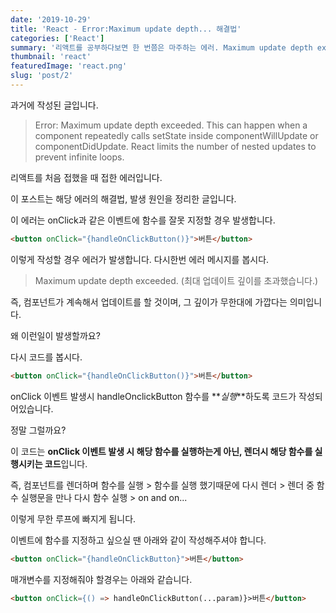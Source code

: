 ```yaml
---
date: '2019-10-29'
title: 'React - Error:Maximum update depth... 해결법'
categories: ['React']
summary: '리액트를 공부하다보면 한 번쯤은 마주하는 에러. Maximum update depth exceeded... 왜 발생하는 걸까?'
thumbnail: 'react'
featuredImage: 'react.png'
slug: 'post/2'
---
```


과거에 작성된 글입니다.

> Error: Maximum update depth exceeded. This can happen when a component repeatedly calls setState inside componentWillUpdate or componentDidUpdate. React limits the number of nested updates to prevent infinite loops.

리액트를 처음 접했을 때 접한 에러입니다.

이 포스트는 해당 에러의 해결법, 발생 원인을 정리한 글입니다.

이 에러는 onClick과 같은 이벤트에 함수를 잘못 지정할 경우 발생합니다.

```html
<button onClick="{handleOnClickButton()}">버튼</button>
```

이렇게 작성할 경우 에러가 발생합니다.
다시한번 에러 메시지를 봅시다.

> Maximum update depth exceeded. (최대 업데이트 깊이를 초과했습니다.)

즉, 컴포넌트가 계속해서 업데이트를 할 것이며, 그 깊이가 무한대에 가깝다는 의미입니다.

왜 이런일이 발생할까요?

다시 코드를 봅시다.

```html
<button onClick="{handleOnClickButton()}">버튼</button>
```

onClick 이벤트 발생시 handleOnclickButton 함수를 **_실행_**하도록 코드가 작성되어있습니다.

정말 그럴까요?

이 코드는 **onClick 이벤트 발생 시 해당 함수를 실행하는게 아닌, 렌더시 해당 함수를 실행시키는 코드**입니다.

즉, 컴포넌트를 렌더하며 함수를 실행 > 함수를 실행 했기때문에 다시 렌더 > 렌더 중 함수 실행문을 만나 다시 함수 실행 > on and on...

이렇게 무한 루프에 빠지게 됩니다.

이벤트에 함수를 지정하고 싶으실 땐 아래와 같이 작성해주셔야 합니다.

```html
<button onClick="{handleOnClickButton}">버튼</button>
```

매개변수를 지정해줘야 할경우는 아래와 같습니다.

```html
<button onClick={() => handleOnClickButton(...param)}>버튼</button>
```
